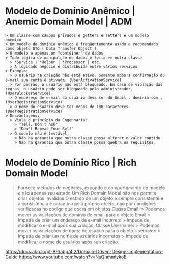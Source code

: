 # Modelo de Domínio Anêmico | Anemic Domain Model | ADM
    > Um classe com campos privados e getters e setters é um modelo anêmico
    > Um modelo de domínio anêmico é freqüentemente usado e recomendado como objeto DTO ( Data Transfer Object )
    > O modelo é apenas um "contêiner" de dados
    > Todo lógica de manipulção de dados é feita em outra classe
      > *Service | *Helper | *Processor | etc.
      > A lógicado negócio é distribuída entre vários serviços
    > Exemplo:
      > O usuário na criação não está ativo. Somente após a confirmação do e-mail sua conta é ativada. (UserActivationService)
      > Por padrão, o usuário não está bloqueado. Em caso de violação das regras, o usuário pode ser bloqueado pelo administrador, (UserBlockerService)
      > O endereço de e-mail do usuário deve ser do Gmail . domínio com , (UserRegistrationService)
      > O nome do usuário deve ter menos de 100 caracteres. (UserRegistrationService)
    > Desvantagens:
      > Viola o princípio da Engenharia: 
        > "Tell, Don't Ask"
        > "Don't Repeat Your Self"
      > O modelo não é testável, 
        > Não há garantia que outra classe possa alterar o valor contido
        > Não há garantia que outra classe possa quebra os requisitos

# Modelo de Domínio Rico | Rich Domain Model
  > Fornece métodos de negócios, expondo o comportamento do modelo e não apenas seu estado
  > Um Rich Domain Model não nos permite criar objetos inválidos
  > O estado de um objeto é sempre consistente e a consistência é garantida pelo próprio objeto, não por condições verificadas no código que opera em objetos 
  > Classe Email:
    > Podemos mover as validações de domínio de email para o objeto Email
      > Impede de criar um endereço de e-mail incorreto
      > Impede de modificar o e-mail após sua criação.
  > Classe Username:
    > Podemos mover as validações de nome do usuário para o objeto Username
      > Impede de criar um nome de usuários incorretos
      > Impede de modificar o nome de usuários após sua criação.






https://docs.abp.io/pt-BR/abp/4.2/Domain-Driven-Design-Implementation-Guide
https://www.youtube.com/watch?v=NsQnmmIykoE